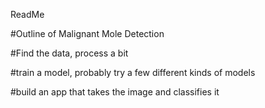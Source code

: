 ReadMe

#Outline of Malignant Mole Detection

#Find the data, process a bit

#train a model, probably try a few different kinds of models

#build an app that takes the image and classifies it